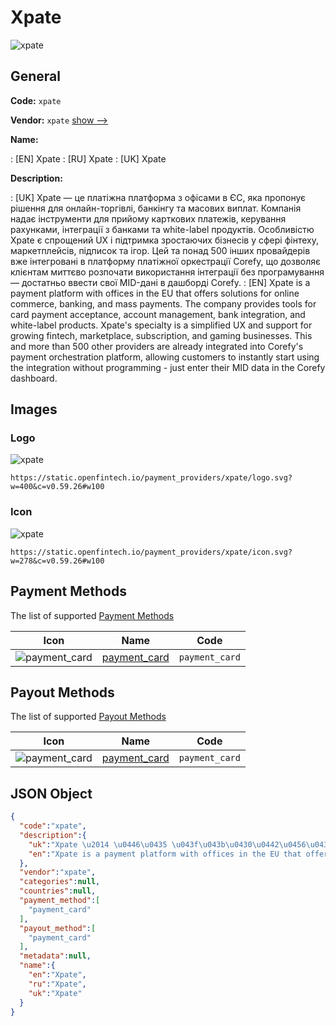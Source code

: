 
# Xpate 
![xpate](https://static.openfintech.io/payment_providers/xpate/logo.svg?w=400&c=v0.59.26#w100)  

## General 
 
**Code:** `xpate` 
 
**Vendor:** `xpate` [show -->](/vendors/xpate/) 
 
**Name:** 
 
:	[EN] Xpate 
:	[RU] Xpate 
:	[UK] Xpate 
 
**Description:** 
 
: [UK] Xpate — це платіжна платформа з офісами в ЄС, яка пропонує рішення для онлайн-торгівлі, банкінгу та масових виплат. Компанія надає інструменти для прийому карткових платежів, керування рахунками, інтеграції з банками та white-label продуктів. Особливістю Xpate є спрощений UX і підтримка зростаючих бізнесів у сфері фінтеху, маркетплейсів, підписок та ігор. Цей та понад 500 інших провайдерів вже інтегровані в платформу платіжної оркестрації Corefy, що дозволяє клієнтам миттєво розпочати використання інтеграції без програмування — достатньо ввести свої MID-дані в дашборді Corefy. 
: [EN] Xpate is a payment platform with offices in the EU that offers solutions for online commerce, banking, and mass payments. The company provides tools for card payment acceptance, account management, bank integration, and white-label products. Xpate's specialty is a simplified UX and support for growing fintech, marketplace, subscription, and gaming businesses. This and more than 500 other providers are already integrated into Corefy's payment orchestration platform, allowing customers to instantly start using the integration without programming - just enter their MID data in the Corefy dashboard. 
 

## Images 

### Logo 
 
![xpate](https://static.openfintech.io/payment_providers/xpate/logo.svg?w=400&c=v0.59.26#w100)  

```
https://static.openfintech.io/payment_providers/xpate/logo.svg?w=400&c=v0.59.26#w100
```  

### Icon 
 
![xpate](https://static.openfintech.io/payment_providers/xpate/icon.svg?w=278&c=v0.59.26#w100)  

```
https://static.openfintech.io/payment_providers/xpate/icon.svg?w=278&c=v0.59.26#w100
```  

## Payment Methods 
 
The list of supported [Payment Methods](/payment-methods/) 

|Icon|Name|Code| 
|:---:|:---:|:---:| 
|![payment_card](https://static.openfintech.io/payment_methods/payment_card/icon.svg?w=278&c=v0.59.26#w100) |[payment_card](/payment-methods/payment_card/)|`payment_card`| 
 

## Payout Methods 
 
The list of supported [Payout Methods](/payout-methods/) 

|Icon|Name|Code| 
|:---:|:---:|:---:| 
|![payment_card](https://static.openfintech.io/payout_methods/payment_card/icon.svg?w=278&c=v0.59.26#w40) |[payment_card](payout-methodspayment_card/)|`payment_card`| 
 

## JSON Object 

```json
{
  "code":"xpate",
  "description":{
    "uk":"Xpate \u2014 \u0446\u0435 \u043f\u043b\u0430\u0442\u0456\u0436\u043d\u0430 \u043f\u043b\u0430\u0442\u0444\u043e\u0440\u043c\u0430 \u0437 \u043e\u0444\u0456\u0441\u0430\u043c\u0438 \u0432 \u0404\u0421, \u044f\u043a\u0430 \u043f\u0440\u043e\u043f\u043e\u043d\u0443\u0454 \u0440\u0456\u0448\u0435\u043d\u043d\u044f \u0434\u043b\u044f \u043e\u043d\u043b\u0430\u0439\u043d-\u0442\u043e\u0440\u0433\u0456\u0432\u043b\u0456, \u0431\u0430\u043d\u043a\u0456\u043d\u0433\u0443 \u0442\u0430 \u043c\u0430\u0441\u043e\u0432\u0438\u0445 \u0432\u0438\u043f\u043b\u0430\u0442. \u041a\u043e\u043c\u043f\u0430\u043d\u0456\u044f \u043d\u0430\u0434\u0430\u0454 \u0456\u043d\u0441\u0442\u0440\u0443\u043c\u0435\u043d\u0442\u0438 \u0434\u043b\u044f \u043f\u0440\u0438\u0439\u043e\u043c\u0443 \u043a\u0430\u0440\u0442\u043a\u043e\u0432\u0438\u0445 \u043f\u043b\u0430\u0442\u0435\u0436\u0456\u0432, \u043a\u0435\u0440\u0443\u0432\u0430\u043d\u043d\u044f \u0440\u0430\u0445\u0443\u043d\u043a\u0430\u043c\u0438, \u0456\u043d\u0442\u0435\u0433\u0440\u0430\u0446\u0456\u0457 \u0437 \u0431\u0430\u043d\u043a\u0430\u043c\u0438 \u0442\u0430 white-label \u043f\u0440\u043e\u0434\u0443\u043a\u0442\u0456\u0432. \u041e\u0441\u043e\u0431\u043b\u0438\u0432\u0456\u0441\u0442\u044e Xpate \u0454 \u0441\u043f\u0440\u043e\u0449\u0435\u043d\u0438\u0439 UX \u0456 \u043f\u0456\u0434\u0442\u0440\u0438\u043c\u043a\u0430 \u0437\u0440\u043e\u0441\u0442\u0430\u044e\u0447\u0438\u0445 \u0431\u0456\u0437\u043d\u0435\u0441\u0456\u0432 \u0443 \u0441\u0444\u0435\u0440\u0456 \u0444\u0456\u043d\u0442\u0435\u0445\u0443, \u043c\u0430\u0440\u043a\u0435\u0442\u043f\u043b\u0435\u0439\u0441\u0456\u0432, \u043f\u0456\u0434\u043f\u0438\u0441\u043e\u043a \u0442\u0430 \u0456\u0433\u043e\u0440. \u0426\u0435\u0439 \u0442\u0430 \u043f\u043e\u043d\u0430\u0434 500 \u0456\u043d\u0448\u0438\u0445 \u043f\u0440\u043e\u0432\u0430\u0439\u0434\u0435\u0440\u0456\u0432 \u0432\u0436\u0435 \u0456\u043d\u0442\u0435\u0433\u0440\u043e\u0432\u0430\u043d\u0456 \u0432 \u043f\u043b\u0430\u0442\u0444\u043e\u0440\u043c\u0443 \u043f\u043b\u0430\u0442\u0456\u0436\u043d\u043e\u0457 \u043e\u0440\u043a\u0435\u0441\u0442\u0440\u0430\u0446\u0456\u0457 Corefy, \u0449\u043e \u0434\u043e\u0437\u0432\u043e\u043b\u044f\u0454 \u043a\u043b\u0456\u0454\u043d\u0442\u0430\u043c \u043c\u0438\u0442\u0442\u0454\u0432\u043e \u0440\u043e\u0437\u043f\u043e\u0447\u0430\u0442\u0438 \u0432\u0438\u043a\u043e\u0440\u0438\u0441\u0442\u0430\u043d\u043d\u044f \u0456\u043d\u0442\u0435\u0433\u0440\u0430\u0446\u0456\u0457 \u0431\u0435\u0437 \u043f\u0440\u043e\u0433\u0440\u0430\u043c\u0443\u0432\u0430\u043d\u043d\u044f \u2014 \u0434\u043e\u0441\u0442\u0430\u0442\u043d\u044c\u043e \u0432\u0432\u0435\u0441\u0442\u0438 \u0441\u0432\u043e\u0457 MID-\u0434\u0430\u043d\u0456 \u0432 \u0434\u0430\u0448\u0431\u043e\u0440\u0434\u0456 Corefy.",
    "en":"Xpate is a payment platform with offices in the EU that offers solutions for online commerce, banking, and mass payments. The company provides tools for card payment acceptance, account management, bank integration, and white-label products. Xpate's specialty is a simplified UX and support for growing fintech, marketplace, subscription, and gaming businesses. This and more than 500 other providers are already integrated into Corefy's payment orchestration platform, allowing customers to instantly start using the integration without programming - just enter their MID data in the Corefy dashboard."
  },
  "vendor":"xpate",
  "categories":null,
  "countries":null,
  "payment_method":[
    "payment_card"
  ],
  "payout_method":[
    "payment_card"
  ],
  "metadata":null,
  "name":{
    "en":"Xpate",
    "ru":"Xpate",
    "uk":"Xpate"
  }
}
```  
